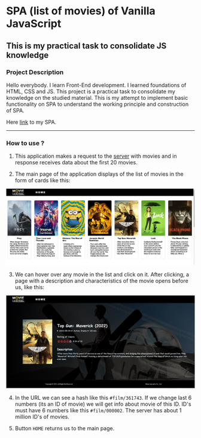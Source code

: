 # SPA (list of movies) of Vanilla JavaScript

## This is my practical task to consolidate JS knowledge 

### Project Description

Hello everybody. I learn Front-End development. I learned foundations of HTML, CSS and JS.
This project is a practical task to consolidate my knowledge on the studied material.
This is my attempt to implement basic functionality on SPA to understand the working principle and construction of SPA.

Here [link](https://mmarvinn.github.io/JavaScriptPractice/) to my SPA.

---

### How to use ?

1. This application makes a request to the [server](https://www.themoviedb.org/documentation/api) with movies 
and in response receives data about the first 20 movies.

2. The main page of the application displays of the list of movies in the form of cards like this:

![alt text](https://github.com/Mmarvinn/JavaScriptPractice/blob/main/images/main-page.jpg "main page application")

3. We can hover over any movie in the list and click on it. After clicking, a page with a description and 
characteristics of the movie opens before us, like this:

![alt text](https://github.com/Mmarvinn/JavaScriptPractice/blob/main/images/details-page.jpg "movie details application")

4. In the URL we can see a hash like this `#film/361743`. If we change last 6 numbers (its an ID of movie) we will get 
info about movie of this ID. ID's must have 6 numbers like this `#film/000002`. The server has about 1 million ID's of movies.

5. Button `HOME` returns us to the main page.
